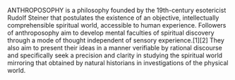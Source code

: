 ANTHROPOSOPHY is a philosophy founded by the 19th-century esotericist Rudolf Steiner that postulates the existence of an objective, intellectually comprehensible spiritual world, accessible to human experience. Followers of anthroposophy aim to develop mental faculties of spiritual discovery through a mode of thought independent of sensory experience.[1][2] They also aim to present their ideas in a manner verifiable by rational discourse and specifically seek a precision and clarity in studying the spiritual world mirroring that obtained by natural historians in investigations of the physical world.
